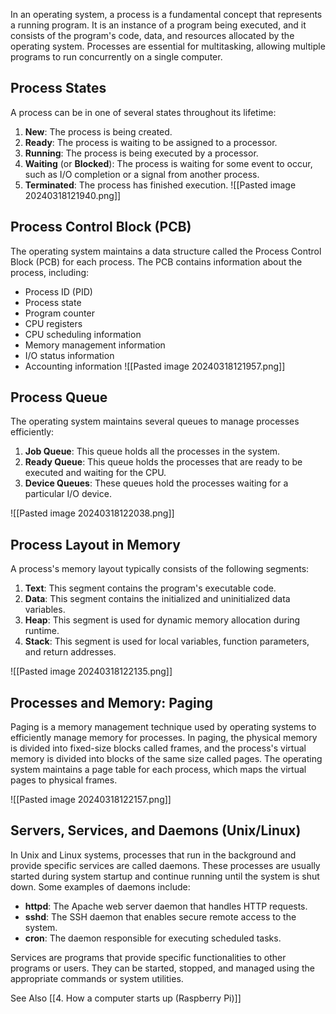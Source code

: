 In an operating system, a process is a fundamental concept that represents a running program. It is an instance of a program being executed, and it consists of the program's code, data, and resources allocated by the operating system. Processes are essential for multitasking, allowing multiple programs to run concurrently on a single computer.

## Process States
A process can be in one of several states throughout its lifetime:

1. **New**: The process is being created.
2. **Ready**: The process is waiting to be assigned to a processor.
3. **Running**: The process is being executed by a processor.
4. **Waiting** (or **Blocked**): The process is waiting for some event to occur, such as I/O completion or a signal from another process.
5. **Terminated**: The process has finished execution.
![[Pasted image 20240318121940.png]]

## Process Control Block (PCB)
The operating system maintains a data structure called the Process Control Block (PCB) for each process. The PCB contains information about the process, including:

- Process ID (PID)
- Process state
- Program counter
- CPU registers
- CPU scheduling information
- Memory management information
- I/O status information
- Accounting information
![[Pasted image 20240318121957.png]]

## Process Queue
The operating system maintains several queues to manage processes efficiently:

1. **Job Queue**: This queue holds all the processes in the system.
2. **Ready Queue**: This queue holds the processes that are ready to be executed and waiting for the CPU.
3. **Device Queues**: These queues hold the processes waiting for a particular I/O device.

![[Pasted image 20240318122038.png]]

## Process Layout in Memory
A process's memory layout typically consists of the following segments:

1. **Text**: This segment contains the program's executable code.
2. **Data**: This segment contains the initialized and uninitialized data variables.
3. **Heap**: This segment is used for dynamic memory allocation during runtime.
4. **Stack**: This segment is used for local variables, function parameters, and return addresses.

![[Pasted image 20240318122135.png]]

## Processes and Memory: Paging
Paging is a memory management technique used by operating systems to efficiently manage memory for processes. In paging, the physical memory is divided into fixed-size blocks called frames, and the process's virtual memory is divided into blocks of the same size called pages. The operating system maintains a page table for each process, which maps the virtual pages to physical frames.

![[Pasted image 20240318122157.png]]

## Servers, Services, and Daemons (Unix/Linux)
In Unix and Linux systems, processes that run in the background and provide specific services are called daemons. These processes are usually started during system startup and continue running until the system is shut down. Some examples of daemons include:

- **httpd**: The Apache web server daemon that handles HTTP requests.
- **sshd**: The SSH daemon that enables secure remote access to the system.
- **cron**: The daemon responsible for executing scheduled tasks.

Services are programs that provide specific functionalities to other programs or users. They can be started, stopped, and managed using the appropriate commands or system utilities.

See Also [[4. How a computer starts up (Raspberry Pi)]]